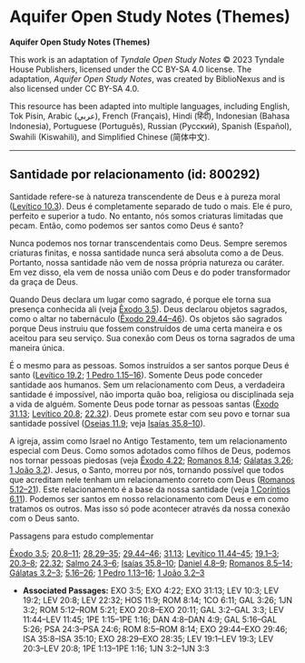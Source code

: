 # Aquifer Open Study Notes (Themes)

**Aquifer Open Study Notes (Themes)**

This work is an adaptation of *Tyndale Open Study Notes* © 2023 Tyndale House Publishers, licensed under the CC BY\-SA 4\.0 license. The adaptation, *Aquifer Open Study Notes*, was created by BiblioNexus and is also licensed under CC BY\-SA 4\.0\.

This resource has been adapted into multiple languages, including English, Tok Pisin, Arabic (عربي), French (Français), Hindi (हिंदी), Indonesian (Bahasa Indonesia), Portuguese (Português), Russian (Русский), Spanish (Español), Swahili (Kiswahili), and Simplified Chinese (简体中文).



--------------------------------

## Santidade por relacionamento (id: 800292)

Santidade refere\-se à natureza transcendente de Deus e à pureza moral ([Levítico 10\.3](https://ref.ly/Lev10:3)). Deus é completamente separado de tudo o mais. Ele é puro, perfeito e superior a tudo. No entanto, nós somos criaturas limitadas que pecam. Então, como podemos ser santos como Deus é santo?

Nunca podemos nos tornar transcendentais como Deus. Sempre seremos criaturas finitas, e nossa santidade nunca será absoluta como a de Deus. Portanto, nossa santidade não vem de nossa própria natureza ou caráter. Em vez disso, ela vem de nossa união com Deus e do poder transformador da graça de Deus.

Quando Deus declara um lugar como sagrado, é porque ele torna sua presença conhecida ali (veja [Êxodo 3\.5](https://ref.ly/Exod3:5)). Deus declarou objetos sagrados, como o altar no tabernáculo ([Êxodo 29\.44–46](https://ref.ly/Exod29:44-Exod29:46)). Os objetos são sagrados porque Deus instruiu que fossem construídos de uma certa maneira e os aceitou para seu serviço. Sua conexão com Deus os torna sagrados de uma maneira única.

É o mesmo para as pessoas. Somos instruídos a ser santos porque Deus é santo ([Levítico 19\.2](https://ref.ly/Lev19:2); [1 Pedro 1\.15–16](https://ref.ly/1Pet1:15-1Pet1:16)). Somente Deus pode conceder santidade aos humanos. Sem um relacionamento com Deus, a verdadeira santidade é impossível, não importa quão boa, religiosa ou disciplinada seja a vida de alguém. Somente Deus pode tornar as pessoas santas ([Êxodo 31\.13](https://ref.ly/Exod31:13); [Levítico 20\.8](https://ref.ly/Lev20:8); [22\.32](https://ref.ly/Lev22:32)). Deus promete estar com seu povo e tornar sua santidade possível ([Oseias 11\.9](https://ref.ly/Hos11:9); veja [Isaías 35\.8–10](https://ref.ly/Isa35:8-Isa35:10)).

A igreja, assim como Israel no Antigo Testamento, tem um relacionamento especial com Deus. Como somos adotados como filhos de Deus, podemos nos tornar pessoas piedosas (veja [Êxodo 4\.22](https://ref.ly/Exod4:22); [Romanos 8\.14](https://ref.ly/Rom8:14); [Gálatas 3\.26](https://ref.ly/Gal3:26); [1 João 3\.2](https://ref.ly/1John3:2)). Jesus, o Santo, morreu por nós, tornando possível que todos que acreditam nele tenham um relacionamento correto com Deus ([Romanos 5\.12–21](https://ref.ly/Rom5:12-Rom5:21)). Este relacionamento é a base da nossa santidade (veja [1 Coríntios 6\.11](https://ref.ly/1Cor6:11)). Podemos ser santos em nosso relacionamento com Deus e em como tratamos os outros. Mas isso só pode acontecer através da nossa conexão com o Deus santo.

Passagens para estudo complementar

[Êxodo 3\.5](https://ref.ly/Exod3:5); [20\.8–11](https://ref.ly/Exod20:8-Exod20:11); [28\.29–35](https://ref.ly/Exod28:29-Exod28:35); [29\.44–46](https://ref.ly/Exod29:44-Exod29:46); [31\.13](https://ref.ly/Exod31:13); [Levítico 11\.44–45](https://ref.ly/Lev11:44-Lev11:45); [19\.1–3](https://ref.ly/Lev19:1-Lev19:3); [20\.3–8](https://ref.ly/Lev20:3-Lev20:8); [22\.32](https://ref.ly/Lev22:32); [Salmo 24\.3–6](https://ref.ly/Ps24:3-Ps24:6); [Isaías 35\.8–10](https://ref.ly/Isa35:8-Isa35:10); [Daniel 4\.8–9](https://ref.ly/Dan4:8-Dan4:9); [Romanos 8\.5–14](https://ref.ly/Rom8:5-Rom8:14); [Gálatas 3\.2–3](https://ref.ly/Gal3:2-Gal3:3); [5\.16–26](https://ref.ly/Gal5:16-Gal5:26); [1 Pedro 1\.13–16](https://ref.ly/1Pet1:13-1Pet1:16); [1 João 3\.2–3](https://ref.ly/1John3:2-1John3:3)

* **Associated Passages:** EXO 3:5; EXO 4:22; EXO 31:13; LEV 10:3; LEV 19:2; LEV 20:8; LEV 22:32; HOS 11:9; ROM 8:14; 1CO 6:11; GAL 3:26; 1JN 3:2; ROM 5:12–ROM 5:21; EXO 20:8–EXO 20:11; GAL 3:2–GAL 3:3; LEV 11:44–LEV 11:45; 1PE 1:15–1PE 1:16; DAN 4:8–DAN 4:9; GAL 5:16–GAL 5:26; PSA 24:3–PSA 24:6; ROM 8:5–ROM 8:14; EXO 29:44–EXO 29:46; ISA 35:8–ISA 35:10; EXO 28:29–EXO 28:35; LEV 19:1–LEV 19:3; LEV 20:3–LEV 20:8; 1PE 1:13–1PE 1:16; 1JN 3:2–1JN 3:3

